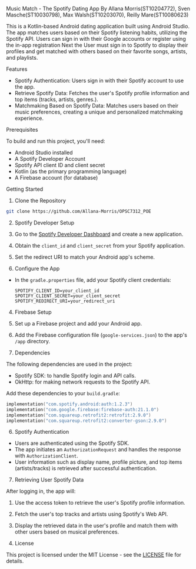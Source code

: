 Music Match - The Spotify Dating App
By Allana Morris(ST10204772), Sven Masche(ST10030798), Max Walsh(ST10203070), Reilly Mare(ST10080623)

This is a Kotlin-based Android dating application built using Android Studio. The app matches users based on their Spotify listening habits, utilizing the Spotify API. Users can sign in with their Google accounts or register using the in-app registration
Next the User must sign in to Spotify to display their profiles and get matched with others based on their favorite songs, artists, and playlists.

Features

- Spotify Authentication: Users sign in with their Spotify account to use the app.
- Retrieve Spotify Data: Fetches the user's Spotify profile information and top items (tracks, artists, genres.).
- Matchmaking Based on Spotify Data: Matches users based on their music preferences, creating a unique and personalized matchmaking experience.

Prerequisites

To build and run this project, you'll need:

- Android Studio installed
- A Spotify Developer Account
- Spotify API client ID and client secret
- Kotlin (as the primary programming language)
- A Firebase account (for database)

Getting Started

1. Clone the Repository

```sh
git clone https://github.com/Allana-Morris/OPSC7312_POE
```

2. Spotify Developer Setup

1. Go to the [Spotify Developer Dashboard](https://developer.spotify.com/dashboard/applications) and create a new application.
2. Obtain the `client_id` and `client_secret` from your Spotify application.
3. Set the redirect URI to match your Android app's scheme.

3. Configure the App

- In the `gradle.properties` file, add your Spotify client credentials:

  ```properties
  SPOTIFY_CLIENT_ID=your_client_id
  SPOTIFY_CLIENT_SECRET=your_client_secret
  SPOTIFY_REDIRECT_URI=your_redirect_uri
  ```

4. Firebase Setup

1. Set up a Firebase project and add your Android app.
3. Add the Firebase configuration file (`google-services.json`) to the app's `/app` directory.

5. Dependencies

The following dependencies are used in the project:

- Spotify SDK: to handle Spotify login and API calls.
- OkHttp: for making network requests to the Spotify API.

Add these dependencies to your `build.gradle`:

```kotlin
implementation("com.spotify.android:auth:1.2.3")
implementation("com.google.firebase:firebase-auth:21.1.0")
implementation("com.squareup.retrofit2:retrofit:2.9.0")
implementation("com.squareup.retrofit2:converter-gson:2.9.0")
```

6. Spotify Authentication

- Users are authenticated using the Spotify SDK.
- The app initiates an `AuthorizationRequest` and handles the response with `AuthorizationClient`.
- User information such as display name, profile picture, and top items (artists/tracks) is retrieved after successful authentication.

7. Retrieving User Spotify Data

After logging in, the app will:

1. Use the access token to retrieve the user's Spotify profile information.
2. Fetch the user's top tracks and artists using Spotify's Web API.
3. Display the retrieved data in the user's profile and match them with other users based on musical preferences.


8. License

This project is licensed under the MIT License - see the [LICENSE](LICENSE) file for details.
